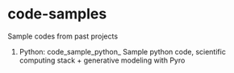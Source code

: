 # code-samples
Sample codes from past projects
1. Python: 
   code_sample_python_
   Sample python code, scientific computing stack + generative modeling with Pyro
